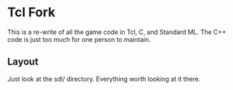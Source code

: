 # Tcl Fork

This is a re-write of all the game code in Tcl, C, and Standard ML.  The
C++ code is just too much for one person to maintain.

## Layout

Just look at the sdl/ directory.  Everything worth looking at it there.
